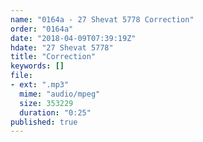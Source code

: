 ```yaml
---
name: "0164a - 27 Shevat 5778 Correction"
order: "0164a"
date: "2018-04-09T07:39:19Z"
hdate: "27 Shevat 5778"
title: "Correction"
keywords: []
file:
- ext: ".mp3"
  mime: "audio/mpeg"
  size: 353229
  duration: "0:25"
published: true
---
```


